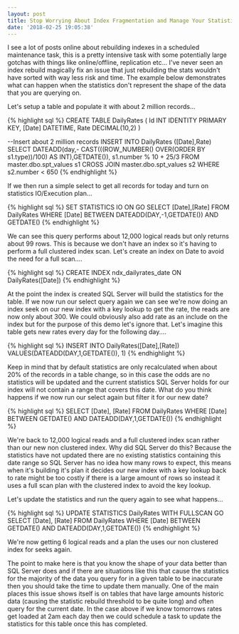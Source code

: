 ```yaml
---
layout: post
title: Stop Worrying About Index Fragmentation and Manage Your Statistics
date: '2018-02-25 19:05:38'
---
```

I see a lot of posts online about rebuilding indexes in a scheduled maintenance task, this is a pretty intensive task with some potentially large gotchas with things like online/offline, replication etc... I've never seen an index rebuild magically fix an issue that just rebuilding the stats wouldn't have sorted with way less risk and time. The example below demonstrates what can happen when the statistics don't represent the shape of the data that you are querying on.

Let's setup a table and populate it with about 2 million records...

{% highlight sql %}
CREATE TABLE DailyRates
(
   Id INT IDENTITY PRIMARY KEY,
   [Date] DATETIME,
   Rate DECIMAL(10,2)
)

--Insert about 2 million records
INSERT INTO DailyRates ([Date],Rate)
SELECT 
   DATEADD(day,- CAST(((ROW_NUMBER() OVER(ORDER BY s1.type))/100) AS INT),GETDATE()),
   s1.number % 10 + 25/3
FROM 
   master.dbo.spt_values s1
   CROSS JOIN master.dbo.spt_values s2
WHERE 
   s2.number < 650
{% endhighlight %}

If we then run a simple select to get all records for today and turn on statistics IO/Execution plan...

{% highlight sql %}
SET STATISTICS IO ON
GO
SELECT 
   [Date],[Rate] 
FROM 
   DailyRates 
WHERE 
   [Date] BETWEEN DATEADD(DAY,-1,GETDATE()) AND GETDATE()
{% endhighlight %}

We can see this query performs about 12,000 logical reads but only returns about 99 rows. This is because we don't have an index so it's having to perform a full clustered index scan. Let's create an index on Date to avoid the need for a full scan....

{% highlight sql %}
CREATE INDEX ndx_dailyrates_date ON DailyRates([Date])
{% endhighlight %}

At the point the index is created SQL Server will build the statistics for the table. If we now run our select query again we can see we're now doing an index seek on our new index with a key lookup to get the rate, the reads are now only about 300. We could obviously also add rate as an include on the index but for the purpose of this demo let's ignore that. Let's imagine this table gets new rates every day for the following day....

{% highlight sql %}
INSERT INTO DailyRates([Date],[Rate]) VALUES(DATEADD(DAY,1,GETDATE()), 1)
{% endhighlight %}

Keep in mind that by default statistics are only recalculated when about 20% of the records in a table change, so in this case the odds are no statistics will be updated and the current statistics SQL Server holds for our index will not contain a range that covers this date. What do you think happens if we now run our select again but filter it for our new date?

{% highlight sql %}
SELECT 
   [Date], [Rate] 
FROM 
   DailyRates 
WHERE 
   [Date] BETWEEN GETDATE() AND DATEADD(DAY,1,GETDATE())
{% endhighlight %}

We're back to 12,000 logical reads and a full clustered index scan rather than our new non clustered index. Why did SQL Server do this? Because the statistics have not updated there are no existing statistics containing this date range so SQL Server has no idea how many rows to expect, this means when it's building it's plan it decides our new index with a key lookup back to rate might be too costly if there is a large amount of rows so instead it uses a full scan plan with the clustered index to avoid the key lookup.

Let's update the statistics and run the query again to see what happens...

{% highlight sql %}
UPDATE STATISTICS DailyRates WITH FULLSCAN
GO
SELECT 
   [Date], [Rate] 
FROM 
   DailyRates 
WHERE 
   [Date] BETWEEN GETDATE() AND DATEADD(DAY,1,GETDATE())
{% endhighlight %}

We're now getting 6 logical reads and a plan the uses our non clustered index for seeks again.

The point to make here is that you know the shape of your data better than SQL Server does and if there are situations like this that cause the statistics for the majority of the data you query for in a given table to be inaccurate then you should take the time to update them manually. One of the main places this issue shows itself is on tables that have large amounts historic data (causing the statistic rebuild threshold to be quite long) and often query for the current date. In the case above if we know tomorrows rates get loaded at 2am each day then we could schedule a task to update the statistics for this table once this has completed.